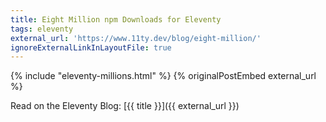 ```yaml
---
title: Eight Million npm Downloads for Eleventy
tags: eleventy
external_url: 'https://www.11ty.dev/blog/eight-million/'
ignoreExternalLinkInLayoutFile: true
---
```

{% include "eleventy-millions.html" %}
{% originalPostEmbed external_url %}

Read on the Eleventy Blog: [{{ title }}]({{ external_url }})
